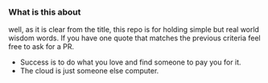 ### What is this about
well, as it is clear from the title, this repo is for holding simple but real world wisdom words.
If you have one quote that matches the previous criteria feel free to ask for a PR.


* Success is to do what you love and find someone to pay you for it.
* The cloud is just someone else computer.

